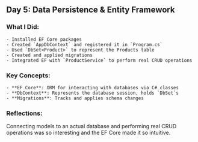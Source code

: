 ## Day 5: Data Persistence & Entity Framework

### What I Did:
	- Installed EF Core packages
	- Created `AppDbContext` and registered it in `Program.cs`
	- Used `DbSet<Product>` to represent the Products table
	- Created and applied migrations
	- Integrated EF with `ProductService` to perform real CRUD operations

### Key Concepts:
	- **EF Core**: ORM for interacting with databases via C# classes
	- **DbContext**: Represents the database session, holds `DbSet`s
	- **Migrations**: Tracks and applies schema changes

### Reflections:
Connecting models to an actual database and performing real CRUD operations was so interesting and the EF Core made it so intuitive.